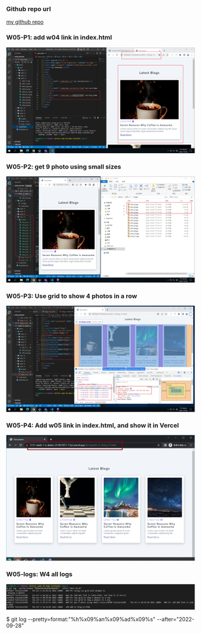 ### Github repo url

[my github repo](https://github.com/tutelary1105/1111-sweb-1N-demo-211411011)

### W05-P1: add w04 link in index.html

![](w05_p1.png)

### W05-P2: get 9 photo using small sizes

![](w05_p2.png)

### W05-P3: Use grid to show 4 photos in a row

![](w05_p3.png)

### W05-P4: Add w05 link in index.html, and show it in Vercel

![](w05_p4.png)

### W05-logs: W4 all logs

![](w05_logs.png)

$ git log --pretty=format:"%h%x09%an%x09%ad%x09%s" --after="2022-09-28"
